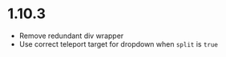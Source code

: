 # 1.10.3
- Remove redundant div wrapper
- Use correct teleport target for dropdown when `split` is `true`
